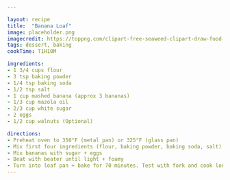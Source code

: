```yaml
---

layout: recipe
title:  "Banana Loaf"
image: placeholder.png
imagecredit: https://toppng.com/clipart-free-seaweed-clipart-draw-food-placeholder-PNG-free-PNG-Images_183132
tags: dessert, baking
cookTime: T1H10M

ingredients:
- 1 3/4 cups flour
- 3 tsp baking powder
- 1/4 tsp baking soda
- 1/2 tsp salt
- 1 cup mashed banana (approx 3 bananas)
- 1/3 cup mazola oil
- 2/3 cup white sugar
- 2 eggs
- 1/2 cup walnuts (Optional)

directions:
- Preheat oven to 350°F (metal pan) or 325°F (glass pan)
- Mix first four ingredients (flour, baking powder, baking soda, salt) together
- Mix bananas with sugar + eggs
- Beat with beater until light + foamy
- Turn into loaf pan + bake for 70 minutes. Test with fork and cook longer if necessary
---
```

